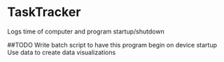 # TaskTracker
Logs time of computer and program startup/shutdown

##TODO
Write batch script to have this program begin on device startup
Use data to create data visualizations
